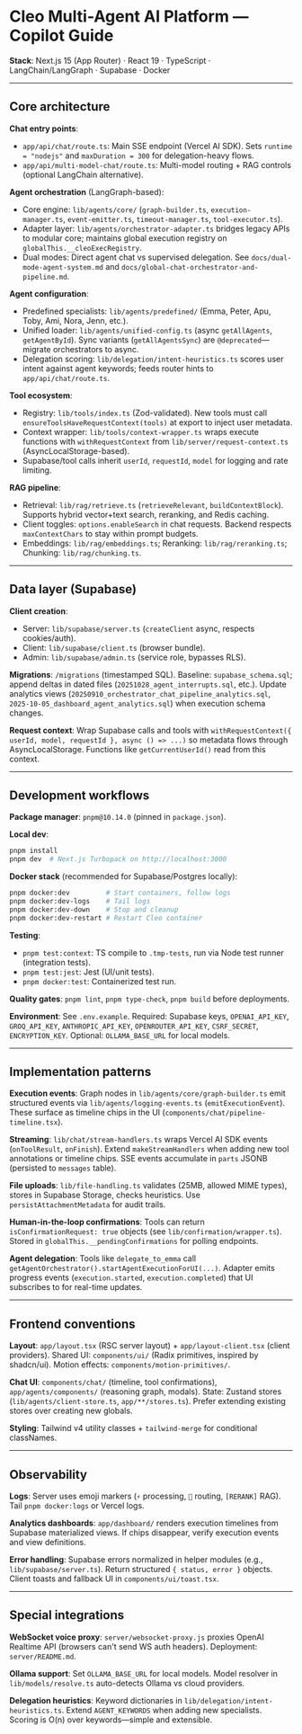 # Cleo Multi-Agent AI Platform — Copilot Guide

**Stack**: Next.js 15 (App Router) · React 19 · TypeScript · LangChain/LangGraph · Supabase · Docker

---

## Core architecture

**Chat entry points**:
- `app/api/chat/route.ts`: Main SSE endpoint (Vercel AI SDK). Sets `runtime = "nodejs"` and `maxDuration = 300` for delegation-heavy flows.
- `app/api/multi-model-chat/route.ts`: Multi-model routing + RAG controls (optional LangChain alternative).

**Agent orchestration** (LangGraph-based):
- Core engine: `lib/agents/core/` (`graph-builder.ts`, `execution-manager.ts`, `event-emitter.ts`, `timeout-manager.ts`, `tool-executor.ts`).
- Adapter layer: `lib/agents/orchestrator-adapter.ts` bridges legacy APIs to modular core; maintains global execution registry on `globalThis.__cleoExecRegistry`.
- Dual modes: Direct agent chat vs supervised delegation. See `docs/dual-mode-agent-system.md` and `docs/global-chat-orchestrator-and-pipeline.md`.

**Agent configuration**:
- Predefined specialists: `lib/agents/predefined/` (Emma, Peter, Apu, Toby, Ami, Nora, Jenn, etc.).
- Unified loader: `lib/agents/unified-config.ts` (async `getAllAgents`, `getAgentById`). Sync variants (`getAllAgentsSync`) are `@deprecated`—migrate orchestrators to async.
- Delegation scoring: `lib/delegation/intent-heuristics.ts` scores user intent against agent keywords; feeds router hints to `app/api/chat/route.ts`.

**Tool ecosystem**:
- Registry: `lib/tools/index.ts` (Zod-validated). New tools must call `ensureToolsHaveRequestContext(tools)` at export to inject user metadata.
- Context wrapper: `lib/tools/context-wrapper.ts` wraps execute functions with `withRequestContext` from `lib/server/request-context.ts` (AsyncLocalStorage-based).
- Supabase/tool calls inherit `userId`, `requestId`, `model` for logging and rate limiting.

**RAG pipeline**:
- Retrieval: `lib/rag/retrieve.ts` (`retrieveRelevant`, `buildContextBlock`). Supports hybrid vector+text search, reranking, and Redis caching.
- Client toggles: `options.enableSearch` in chat requests. Backend respects `maxContextChars` to stay within prompt budgets.
- Embeddings: `lib/rag/embeddings.ts`; Reranking: `lib/rag/reranking.ts`; Chunking: `lib/rag/chunking.ts`.

---

## Data layer (Supabase)

**Client creation**:
- Server: `lib/supabase/server.ts` (`createClient` async, respects cookies/auth).
- Client: `lib/supabase/client.ts` (browser bundle).
- Admin: `lib/supabase/admin.ts` (service role, bypasses RLS).

**Migrations**: `/migrations` (timestamped SQL). Baseline: `supabase_schema.sql`; append deltas in dated files (`20251028_agent_interrupts.sql`, etc.). Update analytics views (`20250910_orchestrator_chat_pipeline_analytics.sql`, `2025-10-05_dashboard_agent_analytics.sql`) when execution schema changes.

**Request context**: Wrap Supabase calls and tools with `withRequestContext({ userId, model, requestId }, async () => ...)` so metadata flows through AsyncLocalStorage. Functions like `getCurrentUserId()` read from this context.

---

## Development workflows

**Package manager**: `pnpm@10.14.0` (pinned in `package.json`).

**Local dev**:
```bash
pnpm install
pnpm dev  # Next.js Turbopack on http://localhost:3000
```

**Docker stack** (recommended for Supabase/Postgres locally):
```bash
pnpm docker:dev         # Start containers, follow logs
pnpm docker:dev-logs    # Tail logs
pnpm docker:dev-down    # Stop and cleanup
pnpm docker:dev-restart # Restart Cleo container
```

**Testing**:
- `pnpm test:context`: TS compile to `.tmp-tests`, run via Node test runner (integration tests).
- `pnpm test:jest`: Jest (UI/unit tests).
- `pnpm docker:test`: Containerized test run.

**Quality gates**: `pnpm lint`, `pnpm type-check`, `pnpm build` before deployments.

**Environment**: See `.env.example`. Required: Supabase keys, `OPENAI_API_KEY`, `GROQ_API_KEY`, `ANTHROPIC_API_KEY`, `OPENROUTER_API_KEY`, `CSRF_SECRET`, `ENCRYPTION_KEY`. Optional: `OLLAMA_BASE_URL` for local models.

---

## Implementation patterns

**Execution events**: Graph nodes in `lib/agents/core/graph-builder.ts` emit structured events via `lib/agents/logging-events.ts` (`emitExecutionEvent`). These surface as timeline chips in the UI (`components/chat/pipeline-timeline.tsx`).

**Streaming**: `lib/chat/stream-handlers.ts` wraps Vercel AI SDK events (`onToolResult`, `onFinish`). Extend `makeStreamHandlers` when adding new tool annotations or timeline chips. SSE events accumulate in `parts` JSONB (persisted to `messages` table).

**File uploads**: `lib/file-handling.ts` validates (25MB, allowed MIME types), stores in Supabase Storage, checks heuristics. Use `persistAttachmentMetadata` for audit trails.

**Human-in-the-loop confirmations**: Tools can return `isConfirmationRequest: true` objects (see `lib/confirmation/wrapper.ts`). Stored in `globalThis.__pendingConfirmations` for polling endpoints.

**Agent delegation**: Tools like `delegate_to_emma` call `getAgentOrchestrator().startAgentExecutionForUI(...)`. Adapter emits progress events (`execution.started`, `execution.completed`) that UI subscribes to for real-time updates.

---

## Frontend conventions

**Layout**: `app/layout.tsx` (RSC server layout) + `app/layout-client.tsx` (client providers). Shared UI: `components/ui/` (Radix primitives, inspired by shadcn/ui). Motion effects: `components/motion-primitives/`.

**Chat UI**: `components/chat/` (timeline, tool confirmations), `app/agents/components/` (reasoning graph, modals). State: Zustand stores (`lib/agents/client-store.ts`, `app/**/stores.ts`). Prefer extending existing stores over creating new globals.

**Styling**: Tailwind v4 utility classes + `tailwind-merge` for conditional classNames.

---

## Observability

**Logs**: Server uses emoji markers (`⚡` processing, `🧭` routing, `[RERANK]` RAG). Tail `pnpm docker:logs` or Vercel logs.

**Analytics dashboards**: `app/dashboard/` renders execution timelines from Supabase materialized views. If chips disappear, verify execution events and view definitions.

**Error handling**: Supabase errors normalized in helper modules (e.g., `lib/supabase/server.ts`). Return structured `{ status, error }` objects. Client toasts and fallback UI in `components/ui/toast.tsx`.

---

## Special integrations

**WebSocket voice proxy**: `server/websocket-proxy.js` proxies OpenAI Realtime API (browsers can't send WS auth headers). Deployment: `server/README.md`.

**Ollama support**: Set `OLLAMA_BASE_URL` for local models. Model resolver in `lib/models/resolve.ts` auto-detects Ollama vs cloud providers.

**Delegation heuristics**: Keyword dictionaries in `lib/delegation/intent-heuristics.ts`. Extend `AGENT_KEYWORDS` when adding new specialists. Scoring is O(n) over keywords—simple and extensible.